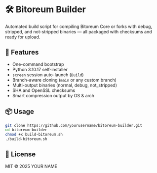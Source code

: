 # 🛠️ Bitoreum Builder

Automated build script for compiling Bitoreum Core or forks with debug, stripped, and not-stripped binaries — all packaged with checksums and ready for upload.

## 🚀 Features
- One-command bootstrap
- Python 3.10.17 self-installer
- `screen` session auto-launch (`Build`)
- Branch-aware cloning (`main` or any custom branch)
- Multi-output binaries (normal, debug, not_stripped)
- SHA and OpenSSL checksums
- Smart compression output by OS & arch

## 📦 Usage

```bash
git clone https://github.com/yourusername/bitoreum-builder.git
cd bitoreum-builder
chmod +x build-bitoreum.sh
./build-bitoreum.sh
```

## 🪪 License

MIT © 2025 YOUR NAME
